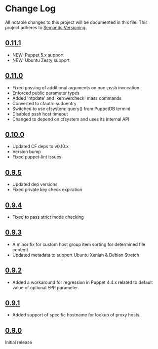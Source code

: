 # Change Log

All notable changes to this project will be documented in this file. This
project adheres to [Semantic Versioning](http://semver.org/).

## [0.11.1](https://github.com/codingfuture/puppet-cftotalcontrol/releases/tag/v0.11.1)
- NEW: Puppet 5.x support
- NEW: Ubuntu Zesty support

## [0.11.0]
- Fixed passing of additional arguments on non-pssh invocation
- Enforced public parameter types
- Added 'ntpdate' and 'kernvercheck' mass commands
- Converted to cfauth::sudoentry
- Switched to use cfsystem::query() from PuppetDB termini
- Disabled pssh host timeout
- Changed to depend on cfsystem and uses its internal API

## [0.10.0]
- Updated CF deps to v0.10.x
- Version bump
- Fixed puppet-lint issues

## [0.9.5]
- Updated dep versions
- Fixed private key check expiration

## [0.9.4]
- Fixed to pass strict mode checking

## [0.9.3]
- A minor fix for custom host group item sorting for determined file content
- Updated metadata to support Ubuntu Xenian & Debian Stretch

## [0.9.2]
- Added a workaround for regression in Puppet 4.4.x related to default value of optional EPP parameter.

## [0.9.1]
- Added support of specific hostname for lookup of proxy hosts.

## [0.9.0]
Initial release

[0.11.0]: https://github.com/codingfuture/puppet-cftotalcontrol/releases/tag/v0.11.0
[0.10.0]: https://github.com/codingfuture/puppet-cftotalcontrol/releases/tag/v0.10.0
[0.9.5]: https://github.com/codingfuture/puppet-cftotalcontrol/releases/tag/v0.9.5
[0.9.4]: https://github.com/codingfuture/puppet-cftotalcontrol/releases/tag/v0.9.4
[0.9.3]: https://github.com/codingfuture/puppet-cftotalcontrol/releases/tag/v0.9.3
[0.9.2]: https://github.com/codingfuture/puppet-cftotalcontrol/releases/tag/v0.9.2
[0.9.1]: https://github.com/codingfuture/puppet-cftotalcontrol/releases/tag/v0.9.1
[0.9.0]: https://github.com/codingfuture/puppet-cftotalcontrol/releases/tag/v0.9.0

